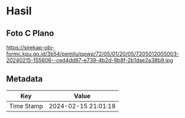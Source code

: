 # Hasil

## Foto C Plano

https://sirekap-obj-formc.kpu.go.id/3b54/pemilu/ppwp/72/05/01/20/05/7205012005003-20240215-155606--ced4dd97-e739-4b2d-9b8f-2b1dae2a38b9.jpg


## Metadata

| Key        | Value               |
| ---------- | ------------------- |
| Time Stamp | 2024-02-15 21:01:18 |




